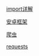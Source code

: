 

[import详解](<https://www.cnblogs.com/yan-lei/p/7828871.html>)

[安卓框架](<https://github.com/Tim9Liu9/TimLiu-Android#UI>)

[爬虫](<https://blog.csdn.net/c406495762/article/details/78123502>)

[requests](<http://docs.python-requests.org/zh_CN/latest/user/quickstart.html>)


